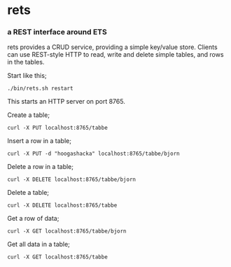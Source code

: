 # rets
### a REST interface around ETS

rets provides a CRUD service, providing a simple key/value store.
Clients can use REST-style HTTP to read, write and delete simple tables, and rows in the tables.

Start like this;
```
./bin/rets.sh restart
```
This starts an HTTP server on port 8765.

Create a table;
```
curl -X PUT localhost:8765/tabbe
```
Insert a row in a table;
```
curl -X PUT -d "hoogashacka" localhost:8765/tabbe/bjorn
```
Delete a row in a table;
```
curl -X DELETE localhost:8765/tabbe/bjorn
```
Delete a table;
```
curl -X DELETE localhost:8765/tabbe
```
Get a row of data;
```
curl -X GET localhost:8765/tabbe/bjorn
```
Get all data in a table;
```
curl -X GET localhost:8765/tabbe
```
